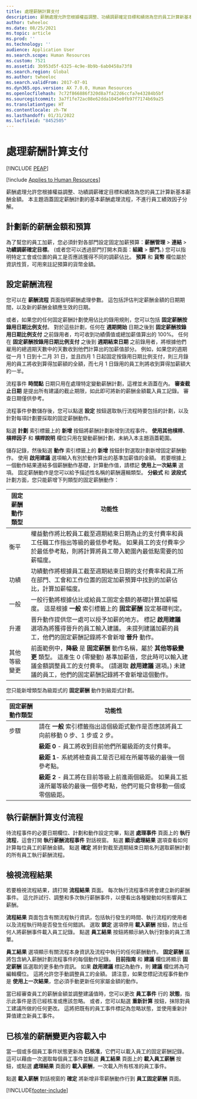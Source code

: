```yaml
---
title: 處理薪酬計算支付
description: 薪酬處理允許您根據權益調整、功績調薪確定目標和績效為您的員工計算新基本薪酬金額。
author: twheeloc
ms.date: 08/25/2021
ms.topic: article
ms.prod: ''
ms.technology: ''
audience: Application User
ms.search.scope: Human Resources
ms.custom: 7521
ms.assetid: 3b953d5f-6325-4c9e-8b9b-6ab0458a73f8
ms.search.region: Global
ms.author: twheeloc
ms.search.validFrom: 2017-07-01
ms.dyn365.ops.version: AX 7.0.0, Human Resources
ms.openlocfilehash: 7c72f866886f320d8a7fa22d6ccfa7e43284b5bf
ms.sourcegitcommit: 3a7f1fe72ac08e62dda1045e0fb97f7174b69a25
ms.translationtype: HT
ms.contentlocale: zh-TW
ms.lasthandoff: 01/31/2022
ms.locfileid: "8452505"
---
```

# <a name="process-compensation"></a>處理薪酬計算支付


[!INCLUDE [PEAP](../includes/peap-1.md)]

[!include [Applies to Human Resources](../includes/applies-to-hr.md)]

薪酬處理允許您根據權益調整、功績調薪確定目標和績效為您的員工計算新基本薪酬金額。 本主題涵蓋固定薪酬計劃的基本薪酬處理流程，不進行員工績效因子分解。

## <a name="plan-the-new-compensation-amounts-and-budgets"></a>計劃新的薪酬金額和預算
為了幫您的員工加薪，您必須針對各部門設定固定加薪預算：**薪酬管理** > **連結** > **功績調薪確定目標**。 (或者您可以透過部門打開木頁面：**組織** > **部門**。) 您可以指明特定工會或位置的員工是否應該獲得不同的調薪佔比。 **預算** 和 **貨幣** 欄位屬於資訊性質，可用來註記預算的貨幣金額。

## <a name="set-up-the-compensation-process"></a>設定薪酬流程
您可以在 **薪酬流程** 頁面指明薪酬處理參數。 這包括評估判定薪酬金額的日期期間，以及新的薪酬金額應生效的日期。

或者，如果您的任何固定薪酬計劃使用佔比的錄用規則，您可以包括 **固定薪酬按錄用日期比例支付**。 對於這些計劃，任何在 **週期開始** 日期之後到 **固定薪酬按錄用日期比例支付** 之前錄用者，均可收到功績價值或總加薪值算出的 100%。 任何在 **固定薪酬按錄用日期比例支付** 之後到 **週期結束日期** 之前錄用者，將根據他們雇用的總週期天數中的天數收到他們計算出的加薪值部分。 例如，如果您的週期從一月 1 日到十二月 31 日，並且四月 1 日起固定按錄用日期比例支付，則三月錄用的員工將收到算得加薪額的全額，而七月 1 日錄用的員工則將收到算得加薪額大約一半。

流程事件 **時間點** 日期只用在處理特定變動薪酬計劃，這裡並未涵蓋在內。 **審查截止日期** 是提出所有建議的截止期限，如此即可將新的薪酬金額載入員工記錄。 審查日期僅供參考。

流程事件參數儲存後，您可以點選 **設定** 按鈕選取執行流程時要包括的計劃，以及針對每項計劃要採取的固定薪酬動作。

點選 **計劃** 索引標籤上的 **新增** 按鈕將薪酬計劃新增到流程事件。 **使用其他槓桿**、**槓桿因子** 和 **槓桿說明** 欄位只用在變動薪酬計劃，未納入本主題涵蓋範圍。

儲存記錄，然後點選 **動作** 索引標籤上的 **新增** 按鈕針對選取計劃新增固定薪酬動作。 使用 **啟用建議** 選項輸入有別於動作算出的基準加薪值的金額。 若要根據上一個動作結果連結多個薪酬動作基礎，計算動作值，請標記 **使用上一次結果** 選項。 固定薪酬動作是您可以給予描述性名稱的薪酬邏輯類型。 **分級式** 和 **波段式** 計劃方面，您只能薪增下列類型的固定薪酬動作：

| 固定薪酬動作類型 | 功能性                  |
|-------------------------------|-------------------------------------------------------------------------|
| 衡平                        | 權益動作將比較員工截至週期結束日期為止的支付費率和員工任職工作指出等級的最低參考點。 如果員工的支付費率少於最低參考點，則將計算將員工帶入範圍內最低點需要的加薪幅度。                                                                                |
| 功績                         | 功績動作將根據員工截至週期結束日期的支付費率和員工所在部門、工會和工作位置的固定加薪預算中找到的加薪佔比，計算加薪幅度。                                                                                                                                                                                         |
| 一般                       | 一般行動將根據佔比或給員工固定金額的基礎計算加薪幅度。 這是根據 **一般** 索引標籤上的 **固定薪酬** 設定基礎判定。                                                                                                                                                                                                                        |
| 升遷                     | 晋升動作提供您一處可以授予加薪的地方。 標記 **啟用建議** 選項為將獲得晉升的員工輸入建議。  未提列建議加薪的員工，他們的固定薪酬記錄將不會新增 **晉升** 動作。                                                                       |
| 其他等級變更            | 前面範例中，**降級** 是 **固定薪酬** 動作名稱，屬於 **其他等級變更** 類型。 這產生 0 (零變動) 基準加薪值，您此時可以輸入建議金額調整員工的支付費率。 (請選取 **啟用建議** 選項。) 未建議的員工，他們的固定薪酬記錄將不會新增這個動作。 |

您只能新增類型為級距式的 **固定薪酬** 動作到級距式計劃。

| 固定薪酬動作類型 | 功能性                |
|--------------------------------|------------------------------|
| 步驟                           | 請在 **一般** 索引標籤指出這個級距式動作是否應該將員工向前移動 0 步、1 步或 2 步。                                                                                  |
|                                | **級距 0** - 員工將收到目前他們所屬級距的支付費率。                                                                                                                      |
|                                | **級距 1**- 系統將檢查員工是否已經在所屬等級的最後一個參考點。                                                                                             |
|                                | **級距 2** - 員工將在目前等級上前進兩個級距。 如果員工抵達所屬等級的最後一個參考點，他們可能只會移動一個或零個級距。 |

## <a name="run-the-compensation-process"></a>執行薪酬計算支付流程
待流程事件的必要日期欄位、計劃和動作設定完畢，點選 **處理事件** 頁面上的 **執行流程**，這會打開 **執行薪酬流程事件** 對話視窗。 點選 **顯示處理結果** 選項查看如何計算每位員工的薪酬金額。 點選 **確定** 將針對截至週期結束日期名列選取薪酬計劃的所有員工執行薪酬流程。

## <a name="view-the-process-results"></a>檢視流程結果
若要檢視流程結果，請打開 **流程結果** 頁面。 每次執行流程事件將會建立新的薪酬事件。 這允許試行、調整和多次執行薪酬事件，以便看出各種變動如何影響員工薪酬。

**流程結果** 頁面包含有關流程執行資訊，包括執行發生的時間、執行流程的使用者以及流程執行時是否發生任何錯誤。 選取 **鎖定** 選項停用 **載入薪酬** 按鈕，防止任何人將薪酬事件載入員工記錄。 點選 **員工結果** 按鈕將顯示納入執行對象的員工清單。

**員工結果** 選項顯示有關流程本身資訊及流程中執行的任何薪酬動作。 **固定薪酬** 區將包含納入薪酬計劃流程事件的每個動作記錄。 **目前指南** 和 **建議** 欄位將顯示 **固定薪酬** 區選取的更多動作資訊。 如果 **啟用建議** 標記為動作，則 **建議** 欄位將為可編輯欄位。 這將允許您手動調整員工的金額。 請注意，如果您標記流程事件動作是 **使用上一次結果**，您必須手動更新任何家屬金額的動作。

當已經審查員工的薪酬金額並調整建議值時，您可以更改 **員工事件** 行的 **狀態**，指示此事件是否已經核准或應該忽略。 或者，您可以點選 **重新計算** 按鈕，抹除對員工建議所做的任何更改。 這將把既有的員工事件標記為忽略狀態，並使用重新計算值建立新員工事件。

## <a name="loading-approved-compensation-changes"></a>已核准的薪酬變更內容載入中
當一個或多個員工事件狀態更新為 **已核准**，它們可以載入員工的固定薪酬記錄。 這可以藉由一次選取每個員工事件並點選 **員工結果** 頁面上的 **載入員工薪酬** 按鈕，或點選 **處理結果** 頁面的 **載入薪酬**，一次載入所有核准的員工事件。

點選 **載入薪酬** 對話視窗的 **確定** 將新增非零薪酬動作行到 **員工固定薪酬** 頁面。


[!INCLUDE[footer-include](../includes/footer-banner.md)]
